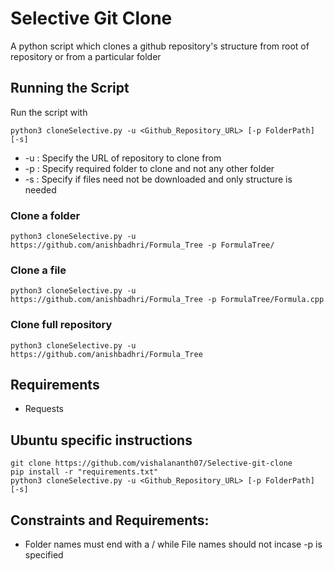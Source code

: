 # Selective Git Clone
A python script which clones a github repository's structure from root of repository or from a particular folder  

## Running the Script
Run the script with
```
python3 cloneSelective.py -u <Github_Repository_URL> [-p FolderPath] [-s]
```
* -u : Specify the URL of repository to clone from  
* -p : Specify required folder to clone and not any other folder  
* -s : Specify if files need not be downloaded and only structure is needed

### Clone a folder
```
python3 cloneSelective.py -u https://github.com/anishbadhri/Formula_Tree -p FormulaTree/ 
```
### Clone a file
```
python3 cloneSelective.py -u https://github.com/anishbadhri/Formula_Tree -p FormulaTree/Formula.cpp
```
### Clone full repository
```
python3 cloneSelective.py -u https://github.com/anishbadhri/Formula_Tree
```
## Requirements
* Requests

## Ubuntu specific instructions
```
git clone https://github.com/vishalananth07/Selective-git-clone
pip install -r "requirements.txt"
python3 cloneSelective.py -u <Github_Repository_URL> [-p FolderPath] [-s]
```

## Constraints and Requirements:
* Folder names must end with a / while File names should not incase -p is specified
